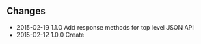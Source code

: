 ## Changes

* 2015-02-19 1.1.0 Add response methods for top level JSON API
* 2015-02-12 1.0.0 Create
